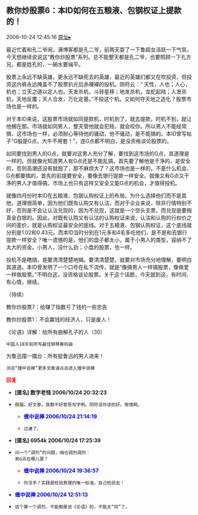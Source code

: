 ## 教你炒股票6：本ID如何在五粮液、包钢权证上提款的！
2006-10-24 12:45:16
[原址▸](http://www.fxgan.com/chan_time/2006_07_12/361.htm)



 



 


 最近忙着和孔二爷闹，满博客都是孔二爷，前两天耍了一下鲁超女活跃一下气氛，今天想继续说说这“教你炒股票”系列。总不能整天都是孔二爷，也要照顾一下孔方兄，都是姓孔的，一碗水要端平。


 


  股票上永远不缺英雄，更永远不缺死去的英雄，最近的英雄们都又在吹投资，但投资这内裤永远掩盖不了股票扒光后赤裸裸的投机。阴符云：“ 天性，人也；人心，机也；立天之道以定人也。天发杀机，斗转星移；地发杀机，龙蛇起陆；人发杀机，天地反覆；天人合发，万化定基。”不投这个机，又如何夺天地之造化？股票市场也是一样的。


 


  对于本ID来说，这股票市场就如同提款机，时机到了，就去提款，时机不到，就让他搁在那。市场就如同男人，整天管他就会犯贱，就会咬你。所以男人不能经常搞，这市场也一样，必须耐心等待他的骚动，他不骚动，是不能搞的。本ID曾写帖子“G股是G点，大牛不用套！”，连G点都不明白，是没资格谈论股票的。


 


  如同要找到男人的G点，就要对这男人充分了解，要找到这市场的G点，其道理是一样的。但就像光知道男人有G点还是不能乱搞，首先要了解他是干净的，是安全的，否则高潮还没有就翘了，那不麻烦大了？这市场也是一样的，不是什么机会、G点都要搞的，首先的前提要安全，要像去银行提款一样安全。就像又有G点又干净的男人才值得搞，市场上也只有这样又安全又能G点的机会，才值得投机。


 


  就像四月份时本ID在五粮液、包钢认购权证上的布局。为什么选择他们而不是其他，道理很简单，因为他们既有认购又有认沽，而对于企业来说，除非行情特别不好，否则是不会让认沽兑现的，因为不兑现，这就是一个空头支票，而兑现是要掏真金白银的。因此，对既有认购又有认沽的认购权证来说，认沽和认购的行权价之间的差价，就是认购权证最安全的底线。对于五粮液、包钢认购权证，这个底线就分别是1.02和0.43元。而本ID当时分别在1元多和4毛多吃他们，是不是和去银行提款一样安全？唯一遗憾的是，他们的盘子都太小，属于小男人的类型，容纳不了太大的资金。小男人，没什么劲；小盘的股票，也一样。


 


  投机不是瞎搞，是要清清楚楚地搞。要清清楚楚，就要对市场充分地理解，要明白其道道。本ID曾发明了一个口号在私下流传，就是“像搞男人一样搞股票，像做爱一样做股票。”不明白这，没资格谈论股票。关于这个话题，今天就到这，有时间、有心情，继续。


 


 （待续）


 


 教你炒股票7：给赚了指数亏了钱的一些忠告


 


 教你炒股票1：不会赢钱的经济人，只是废人！


 


 
  
   《论语》详解：给所有曲解孔子的人（30）
  
  
   
  
  
   
    中国人18岁前所写最佳钢琴奏鸣曲
   
  
 
 
  
 
 
  为鲁迅摆一擂台：所有挺鲁迅的男人进来！
 
 
  
   
  
  
   
  
  
   
    浏览“缠中说禅”更多文章请点击进入缠中说禅
   
  
 





<font color='red'>**回复**</font>


- **[匿名] 数字老怪  2006/10/24 20:32:23**
- ```
  佩服。好文章。我都不好意思写字咧。阴符没你读的好。惭愧啊。 
  ```
   - **<font color='blue'>缠中说禅 2006/10/24 21:14:19</font>**
   - ```
     过谦了。
     ```
- **[匿名] 6954k  2006/10/24 17:25:39**
- ```
  问一个“调剂”的问题，咱也调剂调剂：
  男G点在哪儿里？ 
  ```
   - **<font color='blue'>缠中说禅 2006/10/24 19:36:57</font>**
   - ```
     你没手？实践是检验真理的唯一标准。自己检验去！
     ```
- **<font color='blue'>缠中说禅 2006/10/24 12:51:13</font>**
- ```
  这个算一个调剂，不能都是说《论语》的，不能太“同”了。
  ```
